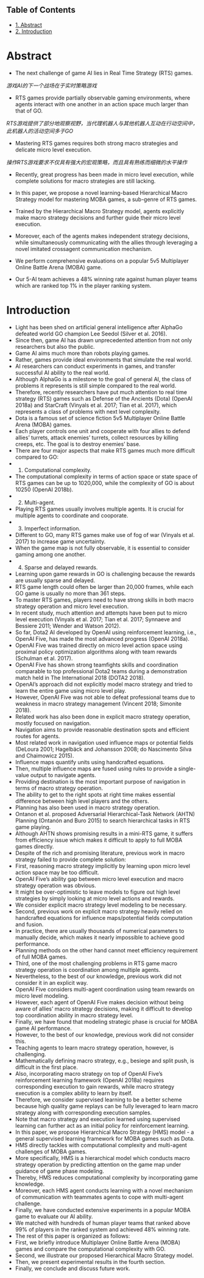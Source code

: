 <div id="table-of-contents">
<h2>Table of Contents</h2>
<div id="text-table-of-contents">
<ul>
<li><a href="#sec-1">1. Abstract</a></li>
<li><a href="#sec-2">2. Introduction</a></li>
</ul>
</div>
</div>

# Abstract<a id="sec-1" name="sec-1"></a>

-   The next challenge of game AI lies in Real Time Strategy (RTS) games.

*游戏AI的下一个战场在于实时策略游戏*
-   RTS games provide partially observable gaming environments, where agents interact with one another in an action space much larger than that of GO.

*RTS游戏提供了部分地观察视野，当代理机器人与其他机器人互动在行动空间中，此机器人的活动空间多于GO*
-   Mastering RTS games requires both strong macro strategies and delicate micro level execution.

*操作RTS游戏要求不仅具有强大的宏观策略，而且具有熟练而细微的水平操作*
-   Recently, great progress has been made in micro level execution, while complete solutions for macro strategies are still lacking.

-   In this paper, we propose a novel learning-based Hierarchical Macro Strategy model for mastering MOBA games, a sub-genre of RTS games.
-   Trained by the Hierarchical Macro Strategy model, agents explicitly make macro strategy decisions and further guide their micro level execution.
-   Moreover, each of the agents makes independent strategy decisions, while simultaneously communicating with the allies through leveraging a novel imitated crossagent communication mechanism.
-   We perform comprehensive evaluations on a popular 5v5 Multiplayer Online Battle Arena (MOBA) game.
-   Our 5-AI team achieves a 48% winning rate against human player teams which are ranked top 1% in the player ranking system.

# Introduction<a id="sec-2" name="sec-2"></a>

-   Light has been shed on artificial general intelligence after AlphaGo defeated world GO champion Lee Seedol (Silver et al. 2016).
-   Since then, game AI has drawn unprecedented attention from not only researchers but also the public.
-   Game AI aims much more than robots playing games.
-   Rather, games provide ideal environments that simulate the real world.
-   AI researchers can conduct experiments in games, and transfer successful AI ability to the real world.
-   Although AlphaGo is a milestone to the goal of general AI, the class of problems it represents is still simple compared to the real world.
-   Therefore, recently researchers have put much attention to real time strategy (RTS) games such as Defense of the Ancients (Dota) (OpenAI 2018a) and StarCraft (Vinyals et al. 2017; Tian et al. 2017), which represents a class of problems with next level complexity.
-   Dota is a famous set of science fiction 5v5 Multiplayer Online Battle Arena (MOBA) games.
-   Each player controls one unit and cooperate with four allies to defend allies’ turrets, attack enemies’ turrets, collect resources by killing creeps, etc. The goal is to destroy enemies’ base.
-   There are four major aspects that make RTS games much more difficult compared to GO:
-   1) Computational complexity.
-   The computational complexity in terms of action space or state space of RTS games can be up to 1020,000, while the complexity of GO is about 10250 (OpenAI 2018b).
-   2) Multi-agent.
-   Playing RTS games usually involves multiple agents. It is crucial for multiple agents to coordinate and cooporate.
-   3) Imperfect information.
-   Different to GO, many RTS games make use of fog of war (Vinyals et al. 2017) to increase game uncertainty.
-   When the game map is not fully observable, it is essential to consider gaming among one another.
-   4) Sparse and delayed rewards.
-   Learning upon game rewards in GO is challenging because the rewards are usually sparse and delayed.
-   RTS game length could often be larger than 20,000 frames, while each GO game is usually no more than 361 steps.
-   To master RTS games, players need to have strong skills in both macro strategy operation and micro level execution.
-   In recent study, much attention and attempts have been put to micro level execution (Vinyals et al. 2017; Tian et al. 2017; Synnaeve and Bessiere 2011; Wender and Watson 2012).
-   So far, Dota2 AI developed by OpenAI using reinforcement learning, i.e., OpenAI Five, has made the most advanced progress (OpenAI 2018a).
-   OpenAI Five was trained directly on micro level action space using proximal policy optimization algorithms along with team rewards (Schulman et al. 2017).
-   OpenAI Five has shown strong teamfights skills and coordination comparable to top professional Dota2 teams during a demonstration match held in The International 2018 (DOTA2 2018).
-   OpenAI’s approach did not explicitly model macro strategy and tried to learn the entire game using micro level play.
-   However, OpenAI Five was not able to defeat professional teams due to weakness in macro strategy management (Vincent 2018; Simonite 2018).
-   Related work has also been done in explicit macro strategy operation, mostly focused on navigation.
-   Navigation aims to provide reasonable destination spots and efficient routes for agents.
-   Most related work in navigation used influence maps or potential fields (DeLoura 2001; Hagelbäck and Johansson 2008; do Nascimento Silva and Chaimowicz 2015).
-   Influence maps quantify units using handcrafted equations.
-   Then, multiple influence maps are fused using rules to provide a single-value output to navigate agents.
-   Providing destination is the most important purpose of navigation in terms of macro strategy operation.
-   The ability to get to the right spots at right time makes essential difference between high level players and the others.
-   Planning has also been used in macro strategy operation.
-   Ontanon et al. proposed Adversarial Hierarchical-Task Network (AHTN) Planning (Ontanón and Buro 2015) to search hierarchical tasks in RTS game playing.
-   Although AHTN shows promising results in a mini-RTS game, it suffers from efficiency issue which makes it difficult to apply to full MOBA games directly.
-   Despite of the rich and promising literature, previous work in macro strategy failed to provide complete solution:
-   First, reasoning macro strategy implicitly by learning upon micro level action space may be too difficult.
-   OpenAI Five’s ability gap between micro level execution and macro strategy operation was obvious.
-   It might be over-optimistic to leave models to figure out high level strategies by simply looking at micro level actions and rewards.
-   We consider explicit macro strategy level modeling to be necessary.
-   Second, previous work on explicit macro strategy heavily relied on handcrafted equations for influence maps/potential fields computation and fusion.
-   In practice, there are usually thousands of numerical parameters to manually decide, which makes it nearly impossible to achieve good performance.
-   Planning methods on the other hand cannot meet efficiency requirement of full MOBA games.
-   Third, one of the most challenging problems in RTS game macro strategy operation is coordination among multiple agents.
-   Nevertheless, to the best of our knowledge, previous work did not consider it in an explicit way.
-   OpenAI Five considers multi-agent coordination using team rewards on micro level modeling.
-   However, each agent of OpenAI Five makes decision without being aware of allies’ macro strategy decisions, making it difficult to develop top coordination ability in macro strategy level.
-   Finally, we have found that modeling strategic phase is crucial for MOBA game AI performance.
-   However, to the best of our knowledge, previous work did not consider this.
-   Teaching agents to learn macro strategy operation, however, is challenging.
-   Mathematically defining macro strategy, e.g., besiege and split push, is difficult in the first place.
-   Also, incorporating macro strategy on top of OpenAI Five’s reinforcement learning framework (OpenAI 2018a) requires corresponding execution to gain rewards, while macro strategy execution is a complex ability to learn by itself.
-   Therefore, we consider supervised learning to be a better scheme because high quality game replays can be fully leveraged to learn macro strategy along with corresponding execution samples.
-   Note that macro strategy and execution learned using supervised learning can further act as an initial policy for reinforcement learning.
-   In this paper, we propose Hierarchical Macro Strategy (HMS) model - a general supervised learning framework for MOBA games such as Dota.
-   HMS directly tackles with computational complexity and multi-agent challenges of MOBA games.
-   More specifically, HMS is a hierarchical model which conducts macro strategy operation by predicting attention on the game map under guidance of game phase modeling.
-   Thereby, HMS reduces computational complexity by incorporating game knowledge.
-   Moreover, each HMS agent conducts learning with a novel mechanism of communication with teammates agents to cope with multi-agent challenge.
-   Finally, we have conducted extensive experiments in a popular MOBA game to evaluate our AI ability.
-   We matched with hundreds of human player teams that ranked above 99% of players in the ranked system and achieved 48% winning rate.
-   The rest of this paper is organized as follows:
-   First, we briefly introduce Multiplayer Online Battle Arena (MOBA) games and compare the computational complexity with GO.
-   Second, we illustrate our proposed Hierarchical Macro Strategy model.
-   Then, we present experimental results in the fourth section.
-   Finally, we conclude and discuss future work.